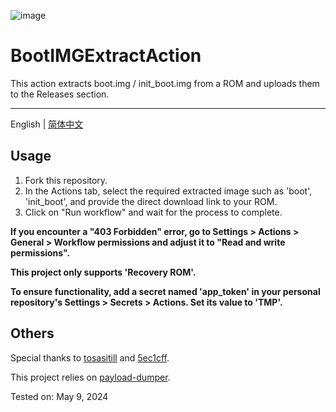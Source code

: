 ![image](./info.png)

# BootIMGExtractAction

This action extracts boot.img / init_boot.img from a ROM and uploads them to the Releases section.

---

English | [简体中文](./README_CN.md)

## Usage

1. Fork this repository.
2. In the Actions tab, select the required extracted image such as 'boot', 'init_boot', and provide the direct download link to your ROM.
3. Click on "Run workflow" and wait for the process to complete.

**If you encounter a "403 Forbidden" error, go to Settings > Actions > General > Workflow permissions and adjust it to "Read and write permissions".**

**This project only supports 'Recovery ROM'.**

**To ensure functionality, add a secret named 'app_token' in your personal repository's Settings > Secrets > Actions. Set its value to 'TMP'.**

## Others

Special thanks to [tosasitill](https://github.com/tosasitill) and [5ec1cff](https://github.com/5ec1cff).

This project relies on [payload-dumper](https://github.com/5ec1cff/payload-dumper).

Tested on: May 9, 2024
